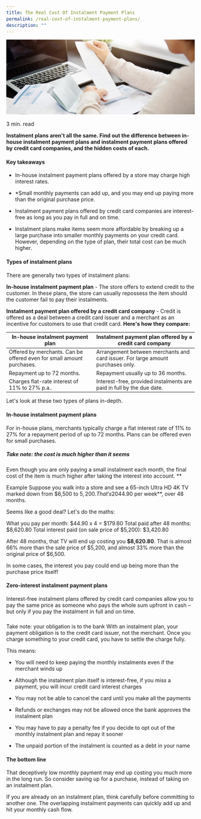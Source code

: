 ```yaml
---
title: The Real Cost Of Instalment Payment Plans
permalink: /real-cost-of-instalment-payment-plans/
description: ""
---
```

![instalment payment plans](/images/In%20The%20Spotlight/instalment%20payment%20plans.jfif)

3 min. read

**Instalment plans aren't all the same. Find out the difference between in-house instalment payment plans and instalment payment plans offered by credit card companies, and the hidden costs of each.**

#### Key takeaways

* In-house instalment payment plans offered by a store may charge high interest rates.

* *Small monthly payments can add up, and you may end up paying more than the original purchase price.
* Instalment payment plans offered by credit card companies are interest-free as long as you pay in full and on time.

* Instalment plans make items seem more affordable by breaking up a large purchase into smaller monthly payments on your credit card. However, depending on the type of plan, their total cost can be much higher.

#### Types of instalment plans
There are generally two types of instalment plans:

**In-house instalment payment plan** - The store offers to extend credit to the customer. In these plans, the store can usually repossess the item should the customer fail to pay their instalments.

**Instalment payment plan offered by a credit card company** - Credit is offered as a deal between a credit card issuer and a merchant as an incentive for customers to use that credit card.
**Here's how they compare:**


| In-house instalment payment plan | Instalment payment plan offered by a credit card company | 
| -------- | -------- |
| Offered by merchants. Can be offered even for small amount purchases.  | Arrangement between merchants and card issuer. For large amount purchases only.
| Repayment up to 72 months.| Repayment usually up to 36 months.
| Charges flat-rate interest of 11% to 27% p.a..| Interest-free, provided instalments are paid in full by the due date.

Let's look at these two types of plans in-depth.

#### In-house instalment payment plans
For in-house plans, merchants typically charge a flat interest rate of 11% to 27% for a repayment period of up to 72 months. Plans can be offered even for small purchases.

##### Take note: the cost is much higher than it seems
Even though you are only paying a small instalment each month, the final cost of the item is much higher after taking the interest into account.
**

Example
Suppose you walk into a store and see a 65-inch Ultra HD 4K TV marked down from $6,500 to $5,200. That's 20% off the original price. It's still a big amount, so the salesperson offers you an instalment plan of just **$44.90 per week**, over 48 months.

Seems like a good deal? Let's do the maths:

What you pay per month: $44.90 x 4 = $179.60
Total paid after 48 months: $8,620.80
Total interest paid (on sale price of $5,200): $3,420.80

After 48 months, that TV will end up costing you **$8,620.80**. That is almost 66% more than the sale price of $5,200, and almost 33% more than the original price of $6,500.

In some cases, the interest you pay could end up being more than the purchase price itself!

#### Zero-interest instalment payment plans
Interest-free instalment plans offered by credit card companies allow you to pay the same price as someone who pays the whole sum upfront in cash – but only if you pay the instalment in full and on time.  

##### 
Take note: your obligation is to the bank
With an instalment plan, your payment obligation is to the credit card issuer, not the merchant. Once you charge something to your credit card, you have to settle the charge fully.

This means:

* You will need to keep paying the monthly instalments even if the merchant winds up

* Although the instalment plan itself is interest-free, if you miss a payment, you will incur credit card interest charges

* You may not be able to cancel the card until you make all the payments

* Refunds or exchanges may not be allowed once the bank approves the instalment plan

* You may have to pay a penalty fee if you decide to opt out of the monthly instalment plan and repay it sooner

* The unpaid portion of the instalment is counted as a debt in your name

#### The bottom line 
That deceptively low monthly payment may end up costing you much more in the long run. So consider saving up for a purchase, instead of taking on an instalment plan.

If you are already on an instalment plan, think carefully before committing to another one. The overlapping instalment payments can quickly add up and hit your monthly cash flow.